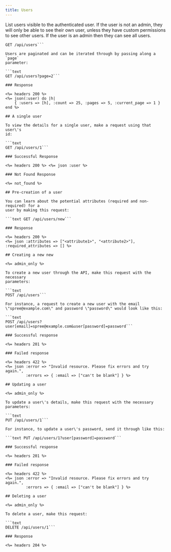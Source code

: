 ```yaml
---
title: Users
---
```


List users visible to the authenticated user. If the user is not an admin,
they will only be able to see their own user, unless they have custom
permissions to see other users. If the user is an admin then they can see all
users.

```text
GET /api/users```

Users are paginated and can be iterated through by passing along a `page`
parameter:

```text
GET /api/users?page=2```

### Response

<%= headers 200 %>
<%= json(:user) do |h|
    { :users => [h], :count => 25, :pages => 5, :current_page => 1 }
end %>

## A single user

To view the details for a single user, make a request using that user\'s
id:

```text
GET /api/users/1```

### Successful Response

<%= headers 200 %> <%= json :user %>

### Not Found Response

<%= not_found %>

## Pre-creation of a user

You can learn about the potential attributes (required and non-required) for a
user by making this request:

```text GET /api/users/new```

### Response

<%= headers 200 %>
<%= json :attributes => ["<attribute1>", "<attribute2>"], :required_attributes => [] %>

## Creating a new new

<%= admin_only %>

To create a new user through the API, make this request with the necessary
parameters:

```text
POST /api/users```

For instance, a request to create a new user with the email
\"spree@example.com\" and password \"password\" would look like this:

```text
POST /api/users?user[email]=spree@example.com&user[password]=password```

### Successful response

<%= headers 201 %>

### Failed response

<%= headers 422 %>
<%= json :error => "Invalid resource. Please fix errors and try again.",
         :errors => { :email => ["can't be blank"] } %>

## Updating a user

<%= admin_only %>

To update a user\'s details, make this request with the necessary parameters:

```text
PUT /api/users/1```

For instance, to update a user\'s password, send it through like this:

```text PUT /api/users/1?user[password]=password```

### Successful response

<%= headers 201 %>

### Failed response

<%= headers 422 %> 
<%= json :error => "Invalid resource. Please fix errors and try again.",
         :errors => { :email => ["can't be blank"] } %>

## Deleting a user

<%= admin_only %>

To delete a user, make this request:

```text
DELETE /api/users/1```

### Response

<%= headers 204 %>

